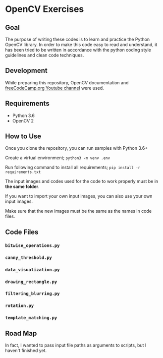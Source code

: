 # OpenCV Exercises

## Goal
    
The purpose of writing these codes is to learn and practice the Python OpenCV library.
In order to make this code easy to read and understand, it has been tried to be written in accordance with the python coding style guidelines and clean code techniques.

## Development
While preparing this repository, OpenCV documentation and [freeCodeCamp.org Youtube channel](https://www.youtube.com/channel/UC8butISFwT-Wl7EV0hUK0BQ) were used.

## Requirements
- Python 3.6
- OpenCV 2

## How to Use 
Once you clone the repository, you can run samples with Python 3.6+

Create a virtual environment;
`python3 -m venv .env`

Run following command to install all requirements;
`pip install -r requirements.txt`

The input images and codes used for the code to work properly must be in **the same folder**.

If you want to import your own input images, you can also use your own input images. 

Make sure that the new images must be the same as the names in code files.

## Code Files

### `bitwise_operations.py`
### `canny_threshold.py`
### `data_visualization.py`
### `drawing_rectangle.py`
### `filtering_blurring.py`
### `rotation.py`
### `template_matching.py`


## Road Map 
In fact, I wanted to pass input file paths as arguments to scripts, but I haven't finished yet.
